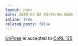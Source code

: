 ```yaml
---
layout: post
date: 2025-08-02 15:59:00-0400
inline: true
related_posts: false
---
```


[UnPose](https://frankzhaodong.github.io/UnPose/) is accepted to [CoRL '25](https://www.corl.org/)
